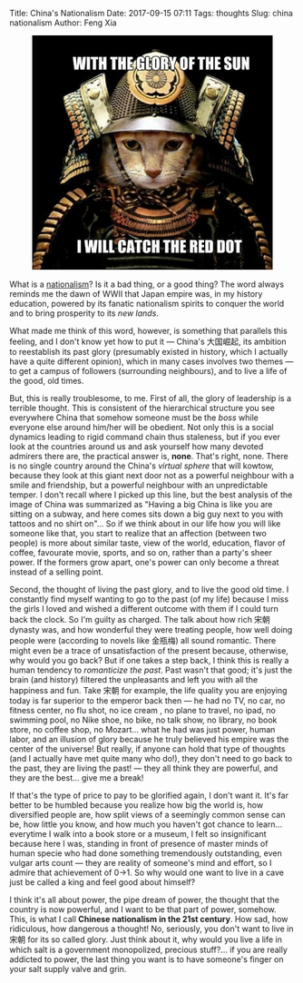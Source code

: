 Title: China's Nationalism
Date: 2017-09-15 07:11
Tags: thoughts
Slug: china nationalism
Author: Feng Xia

<figure class="col l6 m6 s12">
  <img src="images/funny/glory.jpg"/>
</figure>


What is a [nationalism][1]? Is it a bad thing, or a good thing? The
word always reminds me the dawn of WWII that Japan empire was, in my
history education, powered by its fanatic nationalism spirits to
conquer the world and to bring prosperity to its _new lands_.

[1]: https://www.wikiwand.com/en/Nationalism

What made me think of this word, however, is something that
parallels this feeling, and I don't know yet how to put it
&mdash; China's 大国崛起, its ambition to reestablish its past glory
(presumably existed in history, which I actually have a quite
different opinion), which in many cases involves two themes &mdash; to
get a campus of followers (surrounding neighbours), and to live a life
of the good, old times.

But, this is really troublesome, to me. First of all, the glory of
leadership is a terrible thought. This is consistent of the
hierarchical structure you see everywhere China that somehow someone
must be the _boss_ while everyone else around him/her will be
obedient. Not only this is a social dynamics leading to rigid command
chain thus staleness, but if you ever look at the  countries around
us and ask yourself how many devoted admirers there are, the practical
answer is, **none**. That's right, none. There is no single country
around the China's _virtual sphere_ that will kowtow, because they
look at this giant next door not as a powerful neighbour with a smile
and friendship, but a powerful neighbour with an unpredictable
temper. I don't recall where I picked up this line, but the best
analysis of the image of China was summarized as "Having a big China
is like you are sitting on a subway, and here comes sits down a big
guy next to you with tattoos and no shirt on"... So if we think about
in our life how you will like someone like that, you start to realize
that an affection (between two people) is more about similar taste,
view of the world, education, flavor of coffee, favourate movie,
sports, and so on, rather than a party's sheer power. If the formers
grow apart, one's power can only become a threat instead of a selling
point.

Second, the thought of living the past glory, and to live the good old
time. I constantly find myself wanting to go to the past (of my life)
because I miss the girls I loved and wished a different outcome with
them if I could turn back the clock. So I'm guilty as charged. The
talk about how rich 宋朝 dynasty was, and how wonderful they were
treating people, how well doing people were (according to novels like
金瓶梅) all sound romantic. There might even be a trace of
unsatisfaction of the present because, otherwise, why would you go
back? But if one takes a step back, I think this is really a human
tendency to _romanticize the past_. Past wasn't that good; it's just
the brain (and history) filtered the unpleasants and left you with all
the happiness and fun. Take 宋朝 for example, the life quality you are
enjoying today is far superior to the emperor back then &mdash; he had
no TV, no car, no fitness center, no flu shot, no ice cream , no plane
to travel, no ipad, no swimming pool, no Nike shoe, no bike, no talk
show, no library, no book store, no coffee shop, no Mozart... 
what he had was just power, human labor, and an illusion of glory
because he truly believed his empire was the center of the universe!
But really, if anyone can hold that type of thoughts (and I actually
have met quite many who do!), they don't need to go back to the past,
they are living the past! &mdash; they all think they are powerful,
and they are the best... give me a break! 

If that's the type of price to pay to be glorified again, I don't want
it. It's far better to be humbled because you realize how big the
world is, how diversified people are, how split views of a seemingly
common sense can be, how little you know, and how much you haven't got
chance to learn... everytime I walk into a book store or a museum, I
felt so insignificant because here I was, standing in front of presence
of master minds of human specie who had done something tremendously outstanding,
even vulgar arts count &mdash; they are reality of someone's mind and effort,
so I admire that achievement of 0&rarr;1. So why would one want to
live in a cave just be called a king and feel good about himself?

I think it's all about power, the pipe dream of power, the thought
that the country is now powerful, and I want to be that part of power,
somehow. This, is what I call **Chinese nationalism in the 21st
century**.  How sad, how ridiculous, how dangerous a thought! No,
seriously, you don't want to live in 宋朝 for its so called glory.
Just think about it, <span class="myhighlight">why would you live a
life in which salt is a government monopolized, precious
stuff</span>?... if you are really addicted to power, the last thing
you want is to have someone's finger on your salt supply valve and
grin.
